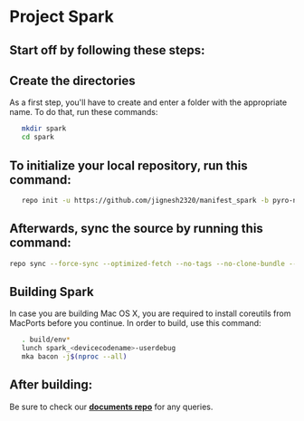 Project Spark
===========


Start off by following these steps:
----------------------


Create the directories
----------------------

As a first step, you'll have to create and enter a folder with the appropriate name.
To do that, run these commands:

```bash
   mkdir spark
   cd spark
```

To initialize your local repository, run this command:
------------------------------------------------------

```bash
   repo init -u https://github.com/jignesh2320/manifest_spark -b pyro-next
```

Afterwards, sync the source by running this command:
----------------

```bash
repo sync --force-sync --optimized-fetch --no-tags --no-clone-bundle --prune -j$(nproc --all)
```


Building Spark
---------------

In case you are building Mac OS X, you are required to install coreutils from MacPorts before you continue.
In order to build, use this command:
```bash
   . build/env*
   lunch spark_<devicecodename>-userdebug
   mka bacon -j$(nproc --all)
```

After building:
---------------

Be sure to check our [**documents repo**](https://github.com/Spark-Rom/Stuff) for any queries.
